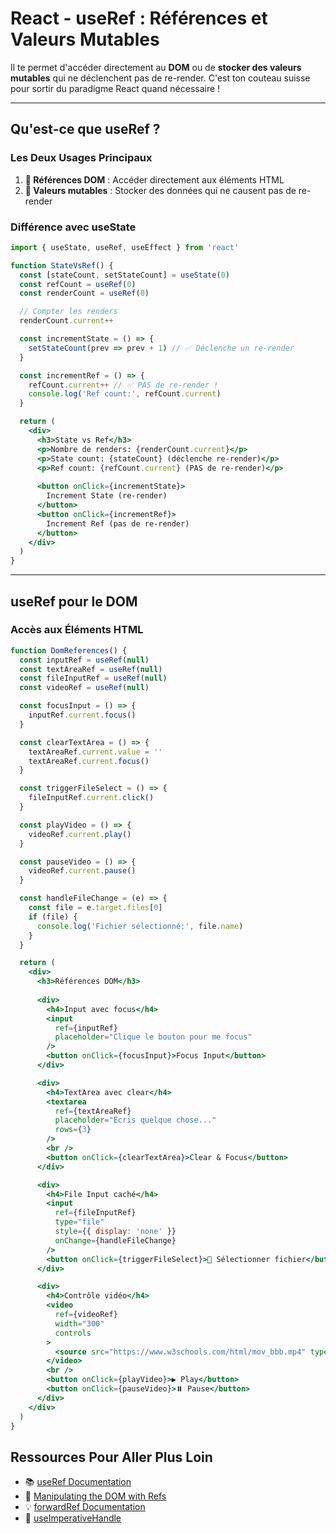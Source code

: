 # React - useRef : Références et Valeurs Mutables

Il te permet d'accéder directement au **DOM** ou de **stocker des valeurs mutables** qui ne déclenchent pas de re-render. C'est ton couteau suisse pour sortir du paradigme React quand nécessaire !

---

## Qu'est-ce que useRef ?

### Les Deux Usages Principaux

1. **🎯 Références DOM** : Accéder directement aux éléments HTML
2. **💾 Valeurs mutables** : Stocker des données qui ne causent pas de re-render

### Différence avec useState

```jsx
import { useState, useRef, useEffect } from 'react'

function StateVsRef() {
  const [stateCount, setStateCount] = useState(0)
  const refCount = useRef(0)
  const renderCount = useRef(0)

  // Compter les renders
  renderCount.current++

  const incrementState = () => {
    setStateCount(prev => prev + 1) // ✅ Déclenche un re-render
  }

  const incrementRef = () => {
    refCount.current++ // ✅ PAS de re-render !
    console.log('Ref count:', refCount.current)
  }

  return (
    <div>
      <h3>State vs Ref</h3>
      <p>Nombre de renders: {renderCount.current}</p>
      <p>State count: {stateCount} (déclenche re-render)</p>
      <p>Ref count: {refCount.current} (PAS de re-render)</p>
      
      <button onClick={incrementState}>
        Increment State (re-render)
      </button>
      <button onClick={incrementRef}>
        Increment Ref (pas de re-render)
      </button>
    </div>
  )
}
```

---

## useRef pour le DOM

### Accès aux Éléments HTML

```jsx
function DomReferences() {
  const inputRef = useRef(null)
  const textAreaRef = useRef(null)
  const fileInputRef = useRef(null)
  const videoRef = useRef(null)

  const focusInput = () => {
    inputRef.current.focus()
  }

  const clearTextArea = () => {
    textAreaRef.current.value = ''
    textAreaRef.current.focus()
  }

  const triggerFileSelect = () => {
    fileInputRef.current.click()
  }

  const playVideo = () => {
    videoRef.current.play()
  }

  const pauseVideo = () => {
    videoRef.current.pause()
  }

  const handleFileChange = (e) => {
    const file = e.target.files[0]
    if (file) {
      console.log('Fichier sélectionné:', file.name)
    }
  }

  return (
    <div>
      <h3>Références DOM</h3>
      
      <div>
        <h4>Input avec focus</h4>
        <input 
          ref={inputRef} 
          placeholder="Clique le bouton pour me focus" 
        />
        <button onClick={focusInput}>Focus Input</button>
      </div>

      <div>
        <h4>TextArea avec clear</h4>
        <textarea 
          ref={textAreaRef}
          placeholder="Écris quelque chose..."
          rows={3}
        />
        <br />
        <button onClick={clearTextArea}>Clear & Focus</button>
      </div>

      <div>
        <h4>File Input caché</h4>
        <input 
          ref={fileInputRef}
          type="file"
          style={{ display: 'none' }}
          onChange={handleFileChange}
        />
        <button onClick={triggerFileSelect}>📁 Sélectionner fichier</button>
      </div>

      <div>
        <h4>Contrôle vidéo</h4>
        <video 
          ref={videoRef}
          width="300"
          controls
        >
          <source src="https://www.w3schools.com/html/mov_bbb.mp4" type="video/mp4" />
        </video>
        <br />
        <button onClick={playVideo}>▶️ Play</button>
        <button onClick={pauseVideo}>⏸️ Pause</button>
      </div>
    </div>
  )
}
```

## Ressources Pour Aller Plus Loin

- 📚 [useRef Documentation](https://react.dev/reference/react/useRef)
- 🎯 [Manipulating the DOM with Refs](https://react.dev/learn/manipulating-the-dom-with-refs)
- 💡 [forwardRef Documentation](https://react.dev/reference/react/forwardRef)
- 🔧 [useImperativeHandle](https://react.dev/reference/react/useImperativeHandle)
